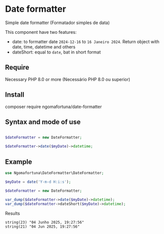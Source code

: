 # Date formatter
Simple date formatter (Formatador simples de data)

This component have two features:
- date: to formatter date `2024-12-16` to `16 Janeiro 2024`. Return object with date, time, datetime and others
- dateShort: equal to `date`, bat in short format

## Require
Necessary PHP 8.0 or more (Necessário PHP 8.0 ou superior)

## Install
composer require ngomafortuna/date-formatter

## Syntax and mode of use
```php

$dateFormatter = new DateFormatter;

$dateFormatter->date($myDate)->datetime;
```

## Example
```php
use Ngomafortuna\DateFormatter\DateFormatter;

$myDate = date('Y-m-d H:i:s');

$dateFormatter = new DateFormatter;

var_dump($dateFormatter->date($myDate)->datetime);
var_dump($dateFormatter->dateShort($myDate)->datetime);
```

Results
```shell
string(23) "04 Junho 2025, 19:27:56"
string(21) "04 Jun 2025, 19:27:56"
```

